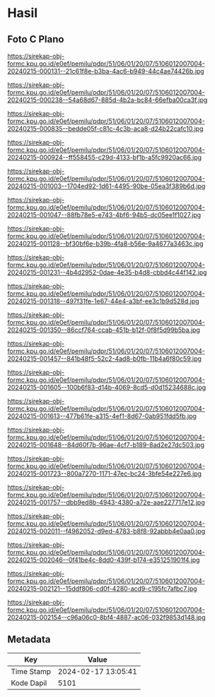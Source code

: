 # Hasil

## Foto C Plano

https://sirekap-obj-formc.kpu.go.id/e0ef/pemilu/pdpr/51/06/01/20/07/5106012007004-20240215-000131--21c61f8e-b3ba-4ac6-b949-44c4ae74426b.jpg

https://sirekap-obj-formc.kpu.go.id/e0ef/pemilu/pdpr/51/06/01/20/07/5106012007004-20240215-000238--54a68d67-885d-4b2a-bc84-66efba00ca3f.jpg

https://sirekap-obj-formc.kpu.go.id/e0ef/pemilu/pdpr/51/06/01/20/07/5106012007004-20240215-000835--bedde05f-c81c-4c3b-aca8-d24b22cafc10.jpg

https://sirekap-obj-formc.kpu.go.id/e0ef/pemilu/pdpr/51/06/01/20/07/5106012007004-20240215-000924--ff558455-c29d-4133-bf1b-a5fc9920ac66.jpg

https://sirekap-obj-formc.kpu.go.id/e0ef/pemilu/pdpr/51/06/01/20/07/5106012007004-20240215-001003--1704ed92-1d61-4495-90be-05ea3f389b6d.jpg

https://sirekap-obj-formc.kpu.go.id/e0ef/pemilu/pdpr/51/06/01/20/07/5106012007004-20240215-001047--88fb78e5-e743-4bf6-94b5-dc05ee1f1027.jpg

https://sirekap-obj-formc.kpu.go.id/e0ef/pemilu/pdpr/51/06/01/20/07/5106012007004-20240215-001128--bf30bf6e-b39b-4fa8-b56e-9a4677a3463c.jpg

https://sirekap-obj-formc.kpu.go.id/e0ef/pemilu/pdpr/51/06/01/20/07/5106012007004-20240215-001231--4b4d2952-0dae-4e35-b4d8-cbbd4c44f142.jpg

https://sirekap-obj-formc.kpu.go.id/e0ef/pemilu/pdpr/51/06/01/20/07/5106012007004-20240215-001318--497f31fe-1e67-44e4-a3bf-ee3c1b9d528d.jpg

https://sirekap-obj-formc.kpu.go.id/e0ef/pemilu/pdpr/51/06/01/20/07/5106012007004-20240215-001350--86ccf764-ccab-451b-b12f-0f8f5d99b5ba.jpg

https://sirekap-obj-formc.kpu.go.id/e0ef/pemilu/pdpr/51/06/01/20/07/5106012007004-20240215-001457--841b48f5-52c2-4ad8-b0fb-11b4a6f80c59.jpg

https://sirekap-obj-formc.kpu.go.id/e0ef/pemilu/pdpr/51/06/01/20/07/5106012007004-20240215-001605--100b6f83-d14b-4069-8cd5-d0d15234688c.jpg

https://sirekap-obj-formc.kpu.go.id/e0ef/pemilu/pdpr/51/06/01/20/07/5106012007004-20240215-001613--477b61fe-a315-4ef1-8d67-0ab951fdd5fb.jpg

https://sirekap-obj-formc.kpu.go.id/e0ef/pemilu/pdpr/51/06/01/20/07/5106012007004-20240215-001648--84d60f7b-96ae-4cf7-b189-8ad2e27dc503.jpg

https://sirekap-obj-formc.kpu.go.id/e0ef/pemilu/pdpr/51/06/01/20/07/5106012007004-20240215-001723--800a7270-1171-47ec-bc24-3bfe54e227e6.jpg

https://sirekap-obj-formc.kpu.go.id/e0ef/pemilu/pdpr/51/06/01/20/07/5106012007004-20240215-001757--dbb9ed8b-4943-4380-a72e-aae227717e12.jpg

https://sirekap-obj-formc.kpu.go.id/e0ef/pemilu/pdpr/51/06/01/20/07/5106012007004-20240215-002011--f4962052-d9ed-4783-b8f8-92abbb4e0aa0.jpg

https://sirekap-obj-formc.kpu.go.id/e0ef/pemilu/pdpr/51/06/01/20/07/5106012007004-20240215-002046--0f41be4c-8dd0-439f-b174-e351251901f4.jpg

https://sirekap-obj-formc.kpu.go.id/e0ef/pemilu/pdpr/51/06/01/20/07/5106012007004-20240215-002121--15ddf806-cd0f-4280-acd9-c195fc7afbc7.jpg

https://sirekap-obj-formc.kpu.go.id/e0ef/pemilu/pdpr/51/06/01/20/07/5106012007004-20240215-002154--c96a06c0-8bf4-4887-ac06-032f9853d148.jpg


## Metadata

| Key        | Value               |
| ---------- | ------------------- |
| Time Stamp | 2024-02-17 13:05:41 |
| Kode Dapil | 5101                |




